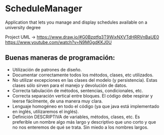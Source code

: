 ScheduleManager
==========
Application that lets you manage and display schedules available on a university degree

Project UML -> https://www.draw.io/#G0Bzqtfq3T9WixNXVTdHRRVnBaUE0
https://www.youtube.com/watch?v=N9MGgdKKJ0U

Buenas maneras de programación:
--------------------
+ Utilización de patrones de diseño.
+ Documentar correctamente todos los métodos, clases, etc utilizados.
+ No utilizar excepciones en las clases del modelo (y persistencia). Estas clases sólo sirven para el manejo y devolución de datos.
+ Correcta tabulación de métodos, sentencias, condicionales, etc.
+ Correcta separación vertical entre bloques. El código debe respirar y leerse fácilmente, de una manera muy clara.
+ Lenguaje homogéneo en todo el código (ya que java está implementado en inglés, utilizaremos el inglés).
+ Definición DESCRIPTIVA de variables, métodos, clases, etc. Es preferible un nombre algo más largo y descriptivo que uno corto y que no nos enteremos de qué se trata. Sin miedo a los nombres largos.
